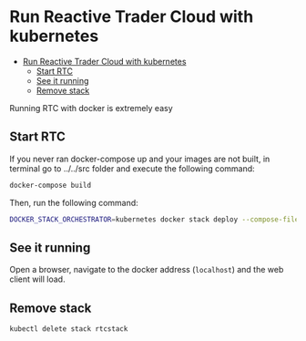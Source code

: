 # Run Reactive Trader Cloud with kubernetes

- [Run Reactive Trader Cloud with kubernetes](#run-reactive-trader-cloud-with-kubernetes)
  - [Start RTC](#start-rtc)
  - [See it running](#see-it-running)
  - [Remove stack](#remove-stack)

Running RTC with docker is extremely easy

## Start RTC

If you never ran docker-compose up and your images are not built,
in terminal go to ../../src folder and execute the following command:

```bash
docker-compose build
```

Then, run the following command:

```bash
DOCKER_STACK_ORCHESTRATOR=kubernetes docker stack deploy --compose-file ./docker-compose.yml rtcstack
```

## See it running

Open a browser, navigate to the docker address (`localhost`) and the web client will load.

## Remove stack

```bash
kubectl delete stack rtcstack
```
